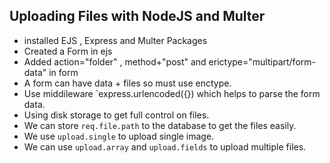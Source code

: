 ## Uploading Files with NodeJS and Multer

- installed EJS , Express and Multer Packages
- Created a Form in ejs
- Added action="folder" , method+"post" and erictype="multipart/form-data" in form
- A form can have data + files so must use enctype.
- Use middileware `express.urlencoded({}) which helps to parse the form data.
- Using disk storage to get full control on files.
- We can store `req.file.path` to the database to get the files easily.
- We use `upload.single` to upload single image.
- We can use `upload.array` and `upload.fields` to upload multiple files.
